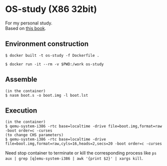 # OS-study (X86 32bit)
For my personal study.  
Based on [this book](https://gihyo.jp/book/2019/978-4-297-10847-2).

## Environment construction

```
$ docker built -t os-study -f Dockerfile .
```

```
$ docker run -it --rm -v $PWD:/work os-study
```

## Assemble

```
(in the container)
$ nasm boot.s -o boot.img -l boot.lst
```

## Execution

```
(in the container)
$ qemu-system-i386 -rtc base=localtime -drive file=boot.img,format=raw -boot order=c -curses
(to change CHS parameters)
$ qemu-system-i386 -rtc base=localtime -drive file=boot.img,format=raw,cyls=16,heads=2,secs=20 -boot order=c -curses
```

Need stop container to terminate or kill the corresponding process like `ps aux | grep [q]emu-system-i386 | awk '{print $2}' | xargs kill`.
